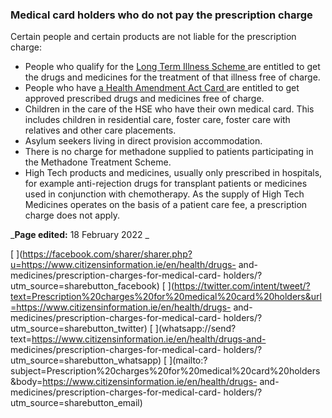 ###  Medical card holders who do not pay the prescription charge

Certain people and certain products are not liable for the prescription
charge:

  * People who qualify for the [ Long Term Illness Scheme ](/en/health/drugs-and-medicines/long-term-illness-scheme/) are entitled to get the drugs and medicines for the treatment of that illness free of charge. 
  * People who have [ a Health Amendment Act Card ](/en/health/health-services/blood-and-organ-donation/hepatitis-c-and-health-amendment-act-cards/) are entitled to get approved prescribed drugs and medicines free of charge. 
  * Children in the care of the HSE who have their own medical card. This includes children in residential care, foster care, foster care with relatives and other care placements. 
  * Asylum seekers living in direct provision accommodation. 
  * There is no charge for methadone supplied to patients participating in the Methadone Treatment Scheme. 
  * High Tech products and medicines, usually only prescribed in hospitals, for example anti-rejection drugs for transplant patients or medicines used in conjunction with chemotherapy. As the supply of High Tech Medicines operates on the basis of a patient care fee, a prescription charge does not apply. 

_**Page edited:** 18 February 2022 _

[
](https://facebook.com/sharer/sharer.php?u=https://www.citizensinformation.ie/en/health/drugs-
and-medicines/prescription-charges-for-medical-card-
holders/?utm_source=sharebutton_facebook) [
](https://twitter.com/intent/tweet/?text=Prescription%20charges%20for%20medical%20card%20holders&url=https://www.citizensinformation.ie/en/health/drugs-
and-medicines/prescription-charges-for-medical-card-
holders/?utm_source=sharebutton_twitter) [
](whatsapp://send?text=https://www.citizensinformation.ie/en/health/drugs-and-
medicines/prescription-charges-for-medical-card-
holders/?utm_source=sharebutton_whatsapp) [
](mailto:?subject=Prescription%20charges%20for%20medical%20card%20holders&body=https://www.citizensinformation.ie/en/health/drugs-
and-medicines/prescription-charges-for-medical-card-
holders/?utm_source=sharebutton_email) [ ](javascript:void\(0\))
